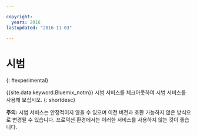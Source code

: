 ```yaml
---

copyright:
  years: 2016
lastupdated: "2016-11-03"

---
```


# 시범
{: #experimental}

{{site.data.keyword.Bluemix_notm}} 시범 서비스를 체크아웃하여 시범 서비스를 사용해 보십시오.
{: shortdesc}



**주의:** 시범 서비스는 안정적이지 않을 수 있으며 이전 버전과 호환 가능하지 않은 방식으로 변경될 수 있습니다. 프로덕션 환경에서는 이러한 서비스를 사용하지
않는 것이 좋습니다.
